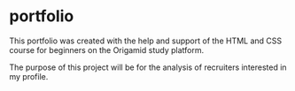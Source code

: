 # portfolio
This portfolio was created with the help and support of the HTML and CSS course for beginners on the Origamid study platform.

The purpose of this project will be for the analysis of recruiters interested in my profile.